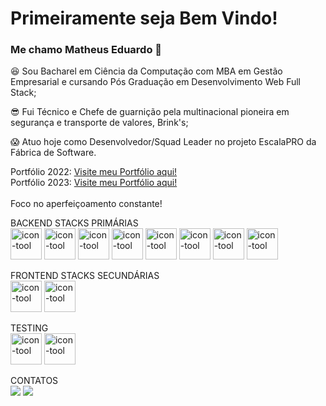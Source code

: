 # Primeiramente seja Bem Vindo!
### Me chamo Matheus Eduardo 🤙

:satisfied: Sou Bacharel em Ciência da Computação com MBA em Gestão Empresarial e cursando Pós Graduação em Desenvolvimento Web Full Stack;

:sunglasses: Fui Técnico e Chefe de guarnição pela multinacional pioneira em segurança e transporte de valores, Brink's;

:scream: Atuo hoje como Desenvolvedor/Squad Leader no projeto EscalaPRO da Fábrica de Software.
<br>

Portfólio 2022: <a href="https://matheus-azevedo.github.io/my-portfolio-matheus-eduardo/">Visite meu Portfólio aqui!</a>
<br>
Portfólio 2023: <a href="https://my-portfolio-2023-01.vercel.app/">Visite meu Portfólio aqui!</a>
<br>
<br>
Foco no aperfeiçoamento constante!
<br>

BACKEND STACKS PRIMÁRIAS
<br>
<img className='icons' alt='icon-tool' src="https://cdn.jsdelivr.net/gh/devicons/devicon/icons/docker/docker-original-wordmark.svg" height="50" width="50"/>
<img className='icons' alt='icon-tool' src="https://cdn.jsdelivr.net/gh/devicons/devicon/icons/javascript/javascript-plain.svg" height="50" width="50"/>
<img className='icons' alt='icon-tool' src="https://cdn.jsdelivr.net/gh/devicons/devicon/icons/typescript/typescript-original.svg" height="50" width="50"/>
<img className='icons' alt='icon-tool' src="https://cdn.jsdelivr.net/gh/devicons/devicon/icons/nodejs/nodejs-original.svg" height="50" width="50"/>
<img className='icons' alt='icon-tool' src="https://cdn.jsdelivr.net/gh/devicons/devicon/icons/express/express-original-wordmark.svg" height="50" width="50"/>
<img className='icons' alt='icon-tool' src="https://cdn.jsdelivr.net/gh/devicons/devicon/icons/mysql/mysql-original-wordmark.svg" height="50" width="50"/>
<img className='icons' alt='icon-tool' src="https://cdn.jsdelivr.net/gh/devicons/devicon/icons/sequelize/sequelize-original-wordmark.svg" height="50" width="50"/>
<img className='icons' alt='icon-tool' src="https://cdn.jsdelivr.net/gh/devicons/devicon/icons/mongodb/mongodb-original-wordmark.svg" height="50" width="50"/>
<br>

FRONTEND STACKS SECUNDÁRIAS
<br>
<img className='icons' alt='icon-tool' src="https://cdn.jsdelivr.net/gh/devicons/devicon/icons/nextjs/nextjs-original-wordmark.svg" height="50" width="50"/>
<img className='icons' alt='icon-tool' src="https://cdn.jsdelivr.net/gh/devicons/devicon/icons/react/react-original-wordmark.svg" height="50" width="50"/>
<br>

TESTING
<br>
<img className='icons' alt='icon-tool' src="https://cdn.jsdelivr.net/gh/devicons/devicon/icons/jest/jest-plain.svg" height="50" width="50"/>
<img className='icons' alt='icon-tool' src="https://cdn.jsdelivr.net/gh/devicons/devicon/icons/mocha/mocha-plain.svg" height="50" width="50"/>
<br>

CONTATOS
<br>
<a href = "matheuseduardo.jp@gmail.com"><img src="https://img.shields.io/badge/Gmail-D14836?style=for-the-badge&logo=gmail&logoColor=white" target="_blank"></a>
<a href="https://www.linkedin.com/in/matheuseduardosousaazevedo" target="_blank"><img src="https://img.shields.io/badge/-LinkedIn-%230077B5?style=for-the-badge&logo=linkedin&logoColor=white" target="_blank"></a>   
<br>
